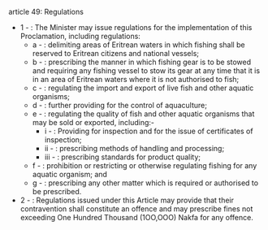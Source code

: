 article 49: Regulations

<ul>
			<li>1 - : The Minister may issue regulations for the implementation of this Proclamation, including regulations:<ul>
						<li>a - : delimiting areas of Eritrean waters in which fishing shall be reserved to Eritrean citizens and national vessels;<ul>
						</ul></li>						<li>b - : prescribing the manner in which fishing gear is to be stowed and requiring any fishing vessel to stow its gear at any time that it is in an area of Eritrean waters where it is not authorised to fish;<ul>
						</ul></li>						<li>c - : regulating the import and export of live fish and other aquatic organisms;<ul>
						</ul></li>						<li>d - : further providing for the control of aquaculture;<ul>
						</ul></li>						<li>e - : regulating the quality of fish and other aquatic organisms that may be sold or exported, including:- <ul>
									<li>i - : Providing for inspection and for the issue of certificates of inspection;<ul>
									</ul></li>									<li>ii - : prescribing methods of handling and processing;<ul>
									</ul></li>									<li>iii - : prescribing standards for product quality;<ul>
									</ul></li>						</ul></li>						<li>f - : prohibition or restricting or otherwise regulating fishing for any aquatic organism; and<ul>
						</ul></li>						<li>g - : prescribing any other matter which is required or authorised to be prescribed.<ul>
						</ul></li>			</ul></li>			<li>2 - : Regulations issued under this Article may provide that their contravention shall constitute an offence and may prescribe fines not exceeding One Hundred Thousand (1OO,OOO) Nakfa for any offence.<ul>
			</ul></li></ul>